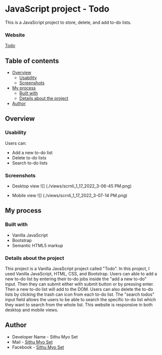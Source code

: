 # JavaScript project - Todo

This is a JavaScript project to store, delete, and add to-do lists. 

### Website
[Todo](https://gitaccsithu.github.io/Todo/)

## Table of contents

- [Overview](#overview)
  - [Usability](#Usability)
  - [Screenshots](#screenshots)
- [My process](#my-process)
  - [Built with](#built-with)
  - [Details about the project](#Details-about-the-project)
- [Author](#author)

## Overview

### Usability

Users can:

- Add a new to-do list
- Delete to-do lists
- Search to-do lists

### Screenshots

- Desktop view
![] (./views/scrnli_1_17_2022_3-06-45 PM.png)

- Mobile view
![] (./views/scrnli_1_17_2022_3-07-14 PM.png)


## My process

### Built with

- Vanilla JavaScript
- Bootstrap
- Semantic HTML5 markup

### Details about the project

This project is a Vanilla JavaScript project called "Todo". In this project, I used Vanilla JavaScript, HTML, CSS, and Bootstrap. Users can able to add a new to-do list by 
entering their to-do jobs inside the "add a new to-do" input. Then they can submit either with submit button or by pressing enter. Then a new to-do list will add 
to the DOM. Users can also delete the to-do lists by clicking the trash can icon from each to-do list. The "search todos" input field allows the users to be able to 
search the specific to-do list which they want to search from the whole list. This website is responsive in both desktop and mobile views. 

## Author

- Developer Name - Sithu Myo Set
- Mail - [Sithu Myo Set](sithuzx123@gmail.com)
- Facebook - [Sithu Myo Set](https://www.facebook.com/profile.php?id=100007418655004)

